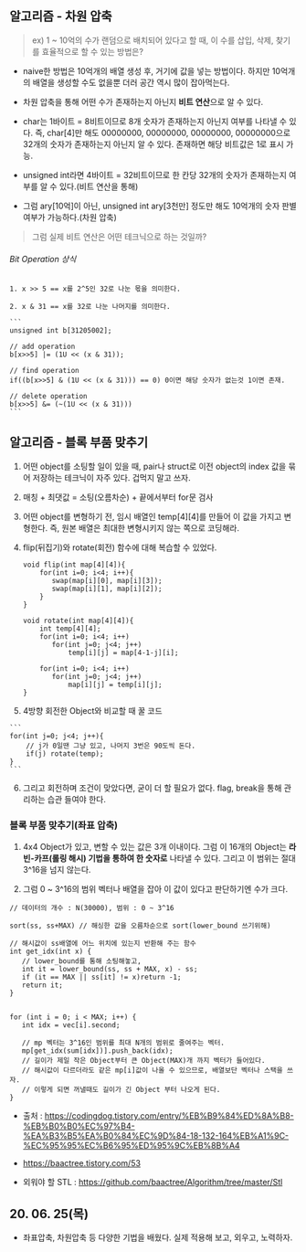 ## 알고리즘 - 차원 압축
 
 > ex) 1 ~ 10억의 수가 랜덤으로 배치되어 있다고 할 때, 이 수를 삽입, 삭제, 찾기를 효율적으로 할 수 있는 방법은?

  * naive한 방법은 10억개의 배열 생성 후, 거기에 값을 넣는 방법이다. 하지만 10억개의 배열을 생성할 수도 없을뿐 더러 공간 역시 많이 잡아먹는다.

  * 차원 압축을 통해 어떤 수가 존재하는지 아닌지 **비트 연산**으로 알 수 있다.

  - char는 1바이트 = 8비트이므로 8개 숫자가 존재하는지 아닌지 여부를 나타낼 수 있다. 즉, char[4]만 해도 00000000, 00000000, 00000000, 00000000으로 32개의 숫자가 존재하는지 아닌지 알 수 있다. 존재하면 해당 비트값은 1로 표시 가능.

  - unsigned int라면 4바이트 = 32비트이므로 한 칸당 32개의 숫자가 존재하는지 여부를 알 수 있다.(비트 연산을 통해)

  - 그럼 ary[10억]이 아닌, unsigned int ary[3천만] 정도만 해도 10억개의 숫자 판별 여부가 가능하다.(차원 압축)

  > 그럼 실제 비트 연산은 어떤 테크닉으로 하는 것일까?

  ###### Bit Operation 상식

    1. x >> 5 == x를 2^5인 32로 나눈 몫을 의미한다.

    2. x & 31 == x를 32로 나눈 나머지를 의미한다.

    ```
    unsigned int b[31205002];

    // add operation
    b[x>>5] |= (1U << (x & 31));

    // find operation
    if((b[x>>5] & (1U << (x & 31))) == 0) 0이면 해당 숫자가 없는것 1이면 존재.

    // delete operation
    b[x>>5] &= (~(1U << (x & 31)))
    ```

## 알고리즘 - 블록 부품 맞추기

  1. 어떤 object를 소팅할 일이 있을 때, pair나 struct로 이전 object의 index 값을 묶어 저장하는 테크닉이 자주 있다. 겁먹지 말고 쓰자.

  2. 매칭 + 최댓값 = 소팅(오름차순) + 끝에서부터 for문 검사

  3. 어떤 object를 변형하기 전, 임시 배열인 temp[4][4]를 만들어 이 값을 가지고 변형한다. 즉, 원본 배열은 최대한 변형시키지 않는 쪽으로 코딩해라.

  4. flip(뒤집기)와 rotate(회전) 함수에 대해 복습할 수 있었다.

     ```
     void flip(int map[4][4]){
         for(int i=0; i<4; i++){
            swap(map[i][0], map[i][3]);
            swap(map[i][1], map[i][2]);
         }
     }

     void rotate(int map[4][4]){
         int temp[4][4];
         for(int i=0; i<4; i++)
            for(int j=0; j<4; j++)
                temp[i][j] = map[4-1-j][i];
         
         for(int i=0; i<4; i++)
            for(int j=0; j<4; j++)
                map[i][j] = temp[i][j];
     }
     ```

  5. 4방향 회전한 Object와 비교할 때 꿀 코드
    
    ```
    for(int j=0; j<4; j++){
        // j가 0일땐 그냥 있고, 나머지 3번은 90도씩 돈다.
        if(j) rotate(temp);
    }
    ```

  6. 그리고 회전하며 조건이 맞았다면, 굳이 더 할 필요가 없다. flag, break을 통해 관리하는 습관 들여야 한다.

### 블록 부품 맞추기(좌표 압축)

 1. 4x4 Object가 있고, 변할 수 있는 값은 3개 이내이다. 그럼 이 16개의 Object는 **라빈-카프(롤링 해시) 기법을 통하여 한 숫자로** 나타낼 수 있다. 그리고 이 범위는 절대 3^16을 넘지 않는다.

 2. 그럼 0 ~ 3^16의 범위 벡터나 배열을 잡아 이 값이 있다고 판단하기엔 수가 크다.

 ```
 // 데이터의 개수 : N(30000), 범위 : 0 ~ 3^16

 sort(ss, ss+MAX) // 해싱한 값을 오름차순으로 sort(lower_bound 쓰기위해)

// 해시값이 ss배열에 어느 위치에 있는지 반환해 주는 함수
 int get_idx(int x) {
	// lower_bound를 통해 소팅해놓고, 
	int it = lower_bound(ss, ss + MAX, x) - ss;
	if (it == MAX || ss[it] != x)return -1;
	return it;
}


for (int i = 0; i < MAX; i++) {
	int idx = vec[i].second;

    // mp 벡터는 3^16인 범위를 최대 N개의 범위로 줄여주는 벡터.
	mp[get_idx(sum[idx])].push_back(idx);
    // 길이가 제일 작은 Object부터 큰 Object(MAX)개 까지 벡터가 들어있다.
    // 해시값이 다르더라도 같은 mp[i]값이 나올 수 있으므로, 배열보단 벡터나 스택을 쓰자.
    // 이렇게 되면 꺼낼때도 길이가 긴 Object 부터 나오게 된다.
}

```

 - 출처 : https://codingdog.tistory.com/entry/%EB%B9%84%ED%8A%B8-%EB%B0%B0%EC%97%B4-%EA%B3%B5%EA%B0%84%EC%9D%84-18-132-164%EB%A1%9C-%EC%95%95%EC%B6%95%ED%95%9C%EB%8B%A4

 - https://baactree.tistory.com/53

 - 외워야 할 STL : https://github.com/baactree/Algorithm/tree/master/Stl

## 20. 06. 25(목)
 - 좌표압축, 차원압축 등 다양한 기법을 배웠다. 실제 적용해 보고, 외우고, 노력하자.
 